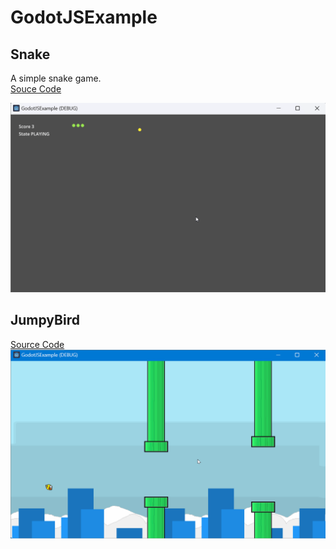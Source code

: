# GodotJSExample


## Snake 
A simple snake game.  
[Souce Code](./typescripts/src/snake/snake.ts)

![Snake](./raw/screenshots/snake_01.gif)


## JumpyBird

[Source Code](./typescripts/src/jumpybird/jumpybird_main.ts)
![JumpyBird](./raw/screenshots/jumpybird.gif)
